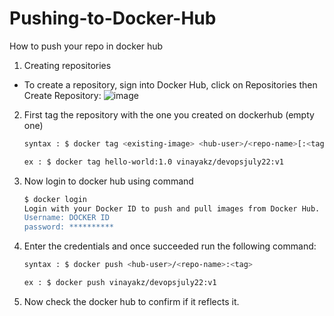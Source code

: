 # Pushing-to-Docker-Hub
How to push your repo in docker hub

1. Creating repositories
  - To create a repository, sign into Docker Hub, click on Repositories then Create Repository:
  ![image](https://user-images.githubusercontent.com/33689324/178095567-8b9407a0-13ee-44ee-a665-65aac9a8cb65.png)
  
2. First tag the repository with the one you created on dockerhub (empty one)
    ```sh 
    syntax : $ docker tag <existing-image> <hub-user>/<repo-name>[:<tag>]
    
    ex : $ docker tag hello-world:1.0 vinayakz/devopsjuly22:v1
    ```
3. Now login to docker hub using command  
    ```sh
    $ docker login
    Login with your Docker ID to push and pull images from Docker Hub. If you don't have a Docker ID, head over to https://hub.docker.com to create one.
    Username: DOCKER ID 
    password: **********
    ```
4. Enter the credentials and once succeeded run the following command:   
    ```sh
    syntax : $ docker push <hub-user>/<repo-name>:<tag>
    
    ex : $ docker push vinayakz/devopsjuly22:v1
    ```
5. Now check the docker hub to confirm if it reflects it.   
